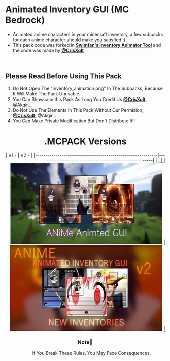 # Animated Inventory GUI (MC Bedrock)
<DOCTYPE html>
<html>
  <ul>
  <li>Animated anime characters in your minecraft inventory, a few subpacks for each anime character should make you satisfied :)</li>
  <li>This pack code was forked in <a href="https://github.com/Swedeachu/MCPE-Inventory-Animator"><b>Swimfan's Inventory Animator Tool</b></a> and the code was made by <b><a href="https://github.com/CrisXolt">@CrisXolt</a></b></b></a></li>
  </ul>
  <br>
<h2> Please Read Before Using This Pack </h2>

<ol>
  <li>Do Not Open The "inventory_animation.png" In The Subpacks, Because It Will Make The Pack Unusable...</li> 
  <li>You Can Showcase this Pack As Long You Credit Us <b><a href="https://github.com/CrisXolt">@CrisXolt</a></b>, @Akqir...</li> 
  <li>Do Not Use The Elements In This Pack Without Our Permision, <b><a href="https://github.com/CrisXolt">@CrisXolt</a></b>, @Akqir...</li> 
  <li>You Can Make Private Modification But Don't Distribute It!!</li> 
</ol>
<div align="left">                                  <div align="right">
  <h1 align="center">.MCPACK Versions</h1>            
|  V1 -                                                      | V2 -                                                  |
|------------------------------------------------------------|-------------------------------------------------------|
| <a href="https://youtu.be/aakA7UrQl88">                    |             <a href="https://youtu.be/wFLH5QmgEIU">   |
| <img src="Screenshots/v1.jpg"></img></a>                   |             <img src="Screenshots/v2.jpg"></img></a>  |                                        

  <h3 align="center" >Note📔</h3>
 <dd  align="center">If You Break These Rules, You May Face Consequences.</dd>
</html>
